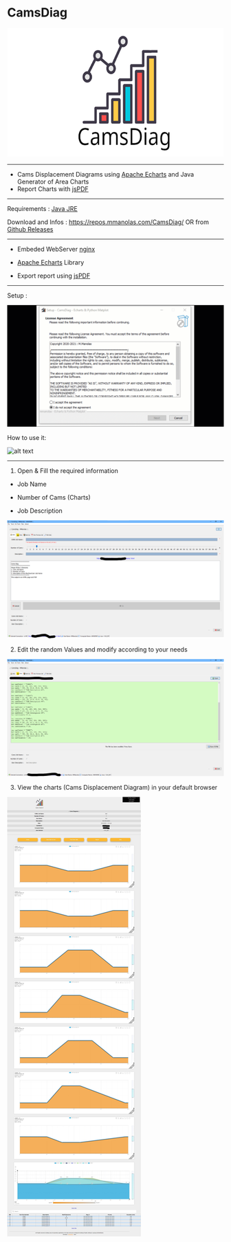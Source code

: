 # CamsDiag
<p align="center">
 <img alt="" src="https://github.com/mnlxr/CamsDiag/blob/main/images/logo.png" height="300px">
</p>


<hr>

 - Cams Displacement Diagrams using <a href="https://echarts.apache.org/en/index.html">Apache Echarts</a> and Java<br>
   Generator of Area Charts 
 - Report Charts with <a href="https://github.com/parallax/jsPDF">jsPDF</a>

<hr>

Requirements : <a href="https://www.java.com/en/download/manual.jsp">Java JRE</a>

Download and Infos : https://repos.mmanolas.com/CamsDiag/ OR from <a href="https://github.com/mnlxr/CamsDiag/releases">Github Releases</a>

<hr>

 + Embeded WebServer <a href="https://www.nginx.com/">nginx</a>   
 
 + <a href="https://echarts.apache.org/en/index.html">Apache Echarts</a> Library   
 
 + Export report using <a href="https://github.com/parallax/jsPDF">jsPDF</a>   

<hr>

Setup : 

![alt text](https://github.com/mnlxr/CamsDiag/blob/main/images/CamsDiag_setup01.gif?raw=true)

How to use it: 

![alt text](https://github.com/mnlxr/CamsDiag/blob/main/images/CamsDiagUse03.gif?raw=true)


<hr>

1. Open & Fill the required information 

 * Job Name

 * Number of Cams (Charts)

 * Job Description


![alt text](https://github.com/mnlxr/CamsDiag/blob/main/images/camsdiag01.png?raw=true)

2. Edit the random Values and modify according to your needs

![alt text](https://github.com/mnlxr/CamsDiag/blob/main/images/camsdiag02.png?raw=true)

3. View the charts (Cams Displacement Diagram) in your default browser

![alt text](https://github.com/mnlxr/CamsDiag/blob/main/images/camsdiag03.jpeg?raw=true)

